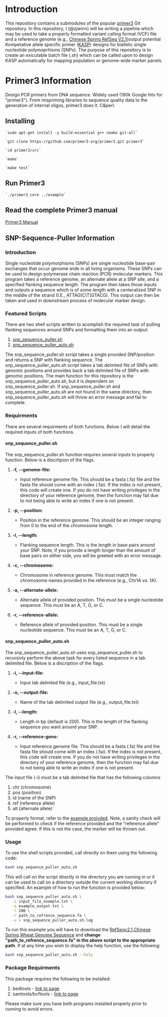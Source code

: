 # Introduction
This repository contains a submodules of the popular [primer3](https://github.com/primer3-org/primer3) Git repository. In this repository, I (@zjwinn) will be writing a pipeline which may be used to take a properly formatted variant calling format (VCF) file and a reference genome (e.g., [Chinese Spring RefSeq V2.1](https://onlinelibrary.wiley.com/doi/10.1111/tpj.15289))output potential Kompetative allele specific primer ([KASP](https://www.biosearchtech.com/support/education/kasp-genotyping-reagents/how-does-kasp-work)) designs for biallelic single nucleotide polymoprhisms (SNPs). The purpose of this repository is to create an exicutable batch file (.sh) which can be called upon to design KASP automatically for mapping population or genome-wide marker panels. 

# Primer3 Information

Design PCR primers from DNA sequence. Widely used (190k Google hits for "primer3").
From mispriming libraries to sequence quality data to the generation of internal
oligos, primer3 does it. C&perl.

## Installing

```{bash}
`sudo apt-get install -y build-essential g++ cmake git-all`

`git clone https://github.com/primer3-org/primer3.git primer3`

`cd primer3/src`

`make`

`make test`
```

## Run Primer3

```{bash}
`./primer3_core ../example`
````

## Read the complete Primer3 manual

[Primer3 Manual](http://primer3.org/manual.html)

## SNP-Sequence-Puller Information

### Introduction
Single nucleotide polymorphisms (SNPs) are single nucleotide base-pair exchanges that occur genome wide in all living organisms. These SNPs can be used to design polymerase chain reaction (PCR) molecular markers. This program takes a reference genome, an alternate allele at a SNP site, and a specified flanking sequence length. The program then takes those inputs and outputs a sequence which is of some length with a centeralized SNP in the middle of the strand (I.E., ATTAG[C\T]GTACG). This output can then be taken and used in downstream process of molecular marker design. 

### Featured Scripts
There are two shell scripts written to acomplish the required task of pulling flanking sequences around SNPs and formatting them into an output:
1. [snp_sequence_puller.sh](https://github.com/zjwinn/SNP-Sequence-Puller/blob/main/snp_sequence_puller.sh)
2. [snp_sequence_puller_auto.sh](https://github.com/zjwinn/SNP-Sequence-Puller/blob/main/snp_sequence_puller_auto.sh)

The snp_sequence_puller.sh script takes a single provided SNP/position and returns a SNP with flanking sequence. The snp_sequence_puller_auto.sh script takes a tab delmited file of SNPs with genomic positions and provides back a tab delmited file of SNPs with genomic positions. The main function for this repository is the snp_sequence_puller_auto.sh, but it is dependent on snp_sequence_puller.sh. If snp_sequence_puller.sh and snp_sequence_puller_auto.sh are not found in the same directory, then snp_sequence_puller_auto.sh will throw an error message and fail to complete.   

### Requirments
There are several requirments of both functions. Below I will detail the required inputs of both functions.

#### snp_sequence_puller.sh
The snp_sequence_puller.sh function requires several inputs to properly function. Below is a discritpion of the flags.

1. **-f, --genome-file:**  
   - Input reference genome file. This should be a fasta (.fa) file and the fasta file should come with an index (.fai). If the index is not present, this code will create one. If you do not have writing privileges in the directory of your reference genome, then the function may fail due to not being able to write an index if one is not present.

2. **-p, --position:**  
   - Position in the reference genome. This should be an integer ranging from 0 to the end of the chromosome length.

3. **-l, --length:**  
   - Flanking sequence length. This is the length in base pairs around your SNP. Note, if you provide a length longer than the amount of base pairs on either side, you will be greeted with an error message.

4. **-c, --chromosome:**  
   - Chromosome in reference genome. This must match the chromosome names provided in the reference (e.g., Chr1A vs. 1A).

5. **-a, --alternate-allele:**  
   - Alternate allele of provided position. This must be a single nucleotide sequence. This must be an A, T, G, or C.

6. **-r, --reference-allele:**  
   - Reference allele of provided position. This must be a single nucleotide sequence. This must be an A, T, G, or C.

#### snp_sequence_puller_auto.sh
The snp_sequence_puller_auto.sh uses snp_sequence_puller.sh to recursivly perform the above task for every listed sequence in a tab delimited file. Below is a discription of the flags.

1. **-i, --input-file:**  
    - Input tab delmited file (e.g., input_file.txt)
    
2. **-o, --output-file:**  
    - Name of the tab delimited output file (e.g., output_file.txt)

3. **-l, --length:**
    - Length in bp (default is 200). This is the length of the flanking sequence you want around your SNP. 

4. **-r, --reference-geno:**  
    - Input reference genome file. This should be a fasta (.fa) file and the fasta file should come with an index (.fai). If the index is not present, this code will create one. If you do not have writing privileges in the directory of your reference genome, then the function may fail due to not being able to write an index if one is not present.

The input file (-i) must be a tab delmited file that has the following columns
1. chr (chromosome)
2. pos (position)
3. id (name of the SNP)
4. ref (reference allele)
5. alt (alternate allele)

To properly format, refer to the [example proivded](https://github.com/zjwinn/SNP-Sequence-Puller/blob/main/input_file_example.txt). Note, a sanity check will be performed to check if the reference provided and the "reference allele" provided agree. If this is not the case, the marker will be thrown out. 

### Usage
To use the shell scripts provided, call directly on them using the following code:
```bash
bash snp_sequence_puller_auto.sh
```
This will call on the script directly in the directory you are running in or it can be used to call on a directory outside the current working directory if specified. An example of how to run the function is provided below:
```bash
bash snp_sequence_puller_auto.sh \
   -i input_file_example.txt \
   -o example_output.txt \
   -l 200 \
   -r path_to_refrence_sequence.fa \
   -v > snp_sequence_puller_auto.sh.log
```
To run this example you will have to download the [RefSeqv2.1 Chinese Spring Wheat Genome Sequence](https://urgi.versailles.inrae.fr/download/iwgsc/IWGSC_RefSeq_Assemblies/v2.1/) and **change "path_to_refrence_sequence.fa" in the above script to the appropriate path**. If at any time you wish to display the help function, use the following:
```bash
bash snp_sequence_puller_auto.sh --help
```
### Package Requirments
This package requires the following to be installed:
1. bedtools - [link to page](https://bedtools.readthedocs.io/en/latest/index.html)
2. samtools/bcftools - [link to page](https://samtools.github.io/bcftools/)

Please make sure you have both programs installed properly prior to running to avoid errors.

